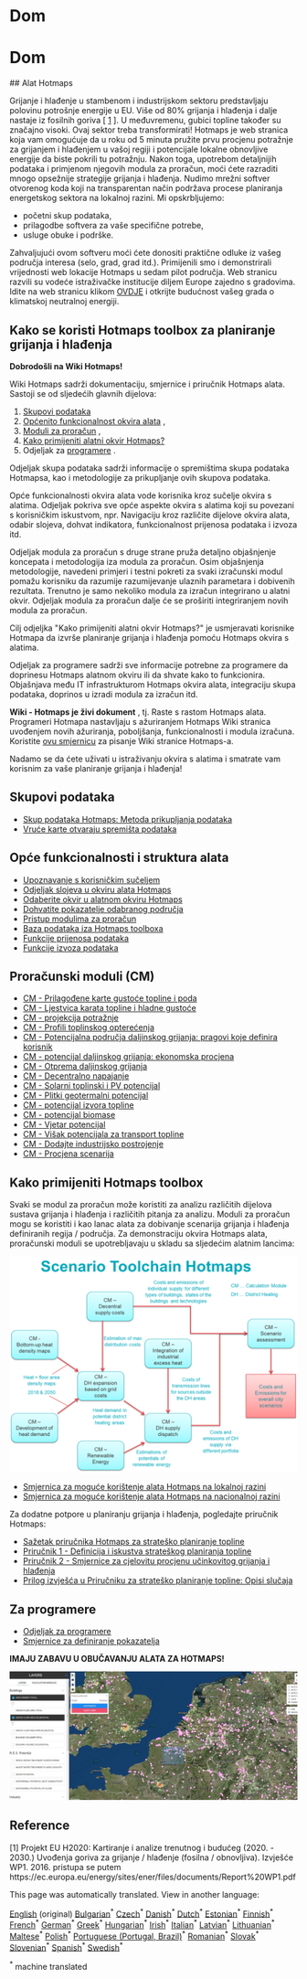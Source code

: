 <h1> <a class="anchor" id="home" href="#home"><i class="fa fa-link"></i></a> Dom </h1><h1> <a class="anchor" id="home" href="#home"><i class="fa fa-link"></i></a> Dom </h1> ## Alat Hotmaps <p> Grijanje i hlađenje u stambenom i industrijskom sektoru predstavljaju polovinu potrošnje energije u EU. Više od 80% grijanja i hlađenja i dalje nastaje iz fosilnih goriva [ <a href="#references">1</a> ]. U međuvremenu, gubici topline također su značajno visoki. Ovaj sektor treba transformirati! Hotmaps je web stranica koja vam omogućuje da u roku od 5 minuta pružite prvu procjenu potražnje za grijanjem i hlađenjem u vašoj regiji i potencijale lokalne obnovljive energije da biste pokrili tu potražnju. Nakon toga, upotrebom detaljnijih podataka i primjenom njegovih modula za proračun, moći ćete razraditi mnogo opsežnije strategije grijanja i hlađenja. Nudimo mrežni softver otvorenog koda koji na transparentan način podržava procese planiranja energetskog sektora na lokalnoj razini. Mi opskrbljujemo: </p><ul><li> početni skup podataka, </li><li> prilagodbe softvera za vaše specifične potrebe, </li><li> usluge obuke i podrške. </li></ul><p> Zahvaljujući ovom softveru moći ćete donositi praktične odluke iz vašeg područja interesa (selo, grad, grad itd.). Primijenili smo i demonstrirali vrijednosti web lokacije Hotmaps u sedam pilot područja. Web stranicu razvili su vodeće istraživačke institucije diljem Europe zajedno s gradovima. Idite na web stranicu klikom <a href="https://www.hotmaps.hevs.ch/map">OVDJE</a> i otkrijte budućnost vašeg grada o klimatskoj neutralnoj energiji. </p><h2> <a class="anchor" id="how-to-use-the-hotmaps-toolbox-for-heating-and-cooling-planning" href="#how-to-use-the-hotmaps-toolbox-for-heating-and-cooling-planning"><i class="fa fa-link"></i></a> Kako se koristi Hotmaps toolbox za planiranje grijanja i hlađenja </h2><p> <strong>Dobrodošli na Wiki Hotmaps!</strong> </p><p> Wiki Hotmaps sadrži dokumentaciju, smjernice i priručnik Hotmaps alata. Sastoji se od sljedećih glavnih dijelova: </p><ol><li> <a href="#data-sets">Skupovi podataka</a> </li><li> <a href="#general-tool-functionalities-and-structure">Općenito funkcionalnost okvira alata</a> , </li><li> <a href="#calculation-modules-cm">Moduli za proračun</a> , </li><li> <a href="#how-to-apply-hotmaps-toolbox">Kako primijeniti alatni okvir Hotmaps?</a> </li><li> Odjeljak za <a href="#for-developers">programere</a> . </li></ol><p> Odjeljak skupa podataka sadrži informacije o spremištima skupa podataka Hotmapsa, kao i metodologije za prikupljanje ovih skupova podataka. </p><p> Opće funkcionalnosti okvira alata vode korisnika kroz sučelje okvira s alatima. Odjeljak pokriva sve opće aspekte okvira s alatima koji su povezani s korisničkim iskustvom, npr. Navigaciju kroz različite dijelove okvira alata, odabir slojeva, dohvat indikatora, funkcionalnost prijenosa podataka i izvoza itd. </p><p> Odjeljak modula za proračun s druge strane pruža detaljno objašnjenje koncepata i metodologija iza modula za proračun. Osim objašnjenja metodologije, navedeni primjeri i testni pokreti za svaki izračunski modul pomažu korisniku da razumije razumijevanje ulaznih parametara i dobivenih rezultata. Trenutno je samo nekoliko modula za izračun integrirano u alatni okvir. Odjeljak modula za proračun dalje će se proširiti integriranjem novih modula za proračun. </p><p> Cilj odjeljka &quot;Kako primijeniti alatni okvir Hotmaps?&quot; je usmjeravati korisnike Hotmapa da izvrše planiranje grijanja i hlađenja pomoću Hotmaps okvira s alatima. </p><p> Odjeljak za programere sadrži sve informacije potrebne za programere da doprinesu Hotmaps alatnom okviru ili da shvate kako to funkcionira. Objašnjava među IT infrastrukturom Hotmaps okvira alata, integraciju skupa podataka, doprinos u izradi modula za izračun itd. </p><p> <strong>Wiki - Hotmaps je živi dokument</strong> , tj. Raste s rastom Hotmaps alata. Programeri Hotmapa nastavljaju s ažuriranjem Hotmaps Wiki stranica uvođenjem novih ažuriranja, poboljšanja, funkcionalnosti i modula izračuna. Koristite <a href="https://github.com/HotMaps/hotmaps_wiki/wiki/en-Guidelines-for-writing-a-Hotmaps-Wiki-page">ovu smjernicu</a> za pisanje Wiki stranice Hotmaps-a. </p><p> Nadamo se da ćete uživati u istraživanju okvira s alatima i smatrate vam korisnim za vaše planiranje grijanja i hlađenja! </p><h2> <a class="anchor" id="data-sets" href="#data-sets"><i class="fa fa-link"></i></a> Skupovi podataka </h2><ul><li> <a href="en-Hotmaps-data-set-method-of-data-collection">Skup podataka Hotmaps: Metoda prikupljanja podataka</a> </li><li> <a href="en-Hotmaps-open-data-repositories">Vruće karte otvaraju spremišta podataka</a> </li></ul><h2> <a class="anchor" id="general-tool-functionalities-and-structure" href="#general-tool-functionalities-and-structure"><i class="fa fa-link"></i></a> Opće funkcionalnosti i struktura alata </h2><ul><li> <a href="en-Introduction-to-user-interface">Upoznavanje s korisničkim sučeljem</a> </li><li> <a href="en-Layers-section-in-the-Hotmaps-toolbox">Odjeljak slojeva u okviru alata Hotmaps</a> </li><li> <a href="en-Select-a-region-in-the-Hotmaps-toolbox">Odaberite okvir u alatnom okviru Hotmaps</a> </li><li> <a href="en-Retrieve-indicators-of-a-selected-area">Dohvatite pokazatelje odabranog područja</a> </li><li> <a href="en-Access-to-calculation-modules">Pristup modulima za proračun</a> </li><li> <a href="en-Database-behind-the-Hotmaps-toolbox">Baza podataka iza Hotmaps toolboxa</a> </li><li> <a href="en-Data-upload-functionalities">Funkcije prijenosa podataka</a> </li><li> <a href="en-Data-export-functionalities">Funkcije izvoza podataka</a> </li></ul><h2> <a class="anchor" id="calculation-modules-cm" href="#calculation-modules-cm"><i class="fa fa-link"></i></a> Proračunski moduli (CM) </h2><ul><li> <a href="en-CM-Customized-heat-and-floor-area-density-maps">CM - Prilagođene karte gustoće topline i poda</a> </li><li> <a href="en-CM-Scale-heat-and-cool-density-maps">CM - Ljestvica karata topline i hladne gustoće</a> </li><li> <a href="en-CM-Demand-projection">CM - projekcija potražnje</a> </li><li> <a href="en-CM-Heat-load-profiles">CM - Profili toplinskog opterećenja</a> </li><li> <a href="en-CM-District-heating-potential-areas-user-defined-thresholds">CM - Potencijalna područja daljinskog grijanja: pragovi koje definira korisnik</a> </li><li> <a href="en-CM-District-heating-potential-economic-assessment">CM - potencijal daljinskog grijanja: ekonomska procjena</a> </li><li> <a href="en-CM-District-heating-supply-dispatch">CM - Otprema daljinskog grijanja</a> </li><li> <a href="en-CM-Decentral-heating-supply">CM - Decentralno napajanje</a> </li><li> <a href="en-CM-Solar-thermal-and-PV-potential">CM - Solarni toplinski i PV potencijal</a> </li><li> <a href="en-CM-Shallow-geothermal-potential">CM - Plitki geotermalni potencijal</a> </li><li> <a href="en-CM-Heat-source-potential">CM - potencijal izvora topline</a> </li><li> <a href="en-CM-Biomass-potential">CM - potencijal biomase</a> </li><li> <a href="en-CM-Wind-potential">CM - Vjetar potencijal</a> </li><li> <a href="en-CM-Excess-heat-transport-potential">CM - Višak potencijala za transport topline</a> </li><li> <a href="en-CM-add-industry-plant">CM - Dodajte industrijsko postrojenje</a> </li><li> <a href="en-CM-Scenario-assessment">CM - Procjena scenarija</a> </li></ul><h2> <a class="anchor" id="how-to-apply-hotmaps-toolbox" href="#how-to-apply-hotmaps-toolbox"><i class="fa fa-link"></i></a> Kako primijeniti Hotmaps toolbox </h2><p> Svaki se modul za proračun može koristiti za analizu različitih dijelova sustava grijanja i hlađenja i različitih pitanja za analizu. Moduli za proračun mogu se koristiti i kao lanac alata za dobivanje scenarija grijanja i hlađenja definiranih regija / područja. Za demonstraciju okvira Hotmaps alata, proračunski moduli se upotrebljavaju u skladu sa sljedećim alatnim lancima: </p><p><img alt="" src="https://github.com/HotMaps/hotmaps_wiki/blob/master/Images/Hotmaps_toolchain_2019-05-09.png"/></p><ul><li> <a href="en-GL-local">Smjernica za moguće korištenje alata Hotmaps na lokalnoj razini</a> </li><li> <a href="en-GL-national">Smjernica za moguće korištenje alata Hotmaps na nacionalnoj razini</a> </li></ul><p> Za dodatne potpore u planiranju grijanja i hlađenja, pogledajte priručnik Hotmaps: </p><ul><li> <a href="https://www.hotmaps-project.eu/wp-content/uploads/2019/04/Summary-Hotmaps-Handbook.pdf">Sažetak priručnika Hotmaps za strateško planiranje topline</a> </li><li> <a href="https://vbn.aau.dk/da/publications/definition-amp-experiences-of-strategic-heat-planning">Priručnik 1 - Definicija i iskustva strateškog planiranja topline</a> </li><li> <a href="https://vbn.aau.dk/da/publications/guidance-for-the-comprehensive-assessment-of-efficient-heating-an">Priručnik 2 - Smjernice za cjelovitu procjenu učinkovitog grijanja i hlađenja</a> </li><li> <a href="https://vbn.aau.dk/da/publications/appendix-report-to-the-hotmaps-handbook-for-strategic-heat-planni">Prilog izvješća u Priručniku za strateško planiranje topline: Opisi slučaja</a> </li></ul><h2> <a class="anchor" id="for-developers" href="#for-developers"><i class="fa fa-link"></i></a> Za programere </h2><ul><li> <a href="en-Developers">Odjeljak za programere</a> </li><li> <a href="en-Guidelines-for-defining-indicators">Smjernice za definiranje pokazatelja</a> </li></ul><p> <strong>IMAJU ZABAVU U OBUČAVANJU ALATA ZA HOTMAPS!</strong> </p><p><img alt="" src="https://github.com/HotMaps/hotmaps_wiki/blob/master/Images/Hotmaps_test.JPG"/></p><h2> <a class="anchor" id="references" href="#references"><i class="fa fa-link"></i></a> Reference </h2><p> [1] Projekt EU H2020: Kartiranje i analize trenutnog i budućeg (2020. - 2030.) Uvođenja goriva za grijanje / hlađenje (fosilna / obnovljiva). Izvješće WP1. 2016. pristupa se putem https://ec.europa.eu/energy/sites/ener/files/documents/Report%20WP1.pdf </p>
<!--- THIS IS A SUPER UNIQUE IDENTIFIER -->

This page was automatically translated. View in another language:

[English](../en/Home) (original) [Bulgarian](../bg/Home)<sup>\*</sup>  [Czech](../cs/Home)<sup>\*</sup> [Danish](../da/Home)<sup>\*</sup> [Dutch](../nl/Home)<sup>\*</sup> [Estonian](../et/Home)<sup>\*</sup> [Finnish](../fi/Home)<sup>\*</sup> [French](../fr/Home)<sup>\*</sup> [German](../de/Home)<sup>\*</sup> [Greek](../el/Home)<sup>\*</sup> [Hungarian](../hu/Home)<sup>\*</sup> [Irish](../ga/Home)<sup>\*</sup> [Italian](../it/Home)<sup>\*</sup> [Latvian](../lv/Home)<sup>\*</sup> [Lithuanian](../lt/Home)<sup>\*</sup> [Maltese](../mt/Home)<sup>\*</sup> [Polish](../pl/Home)<sup>\*</sup> [Portuguese (Portugal, Brazil)](../pt/Home)<sup>\*</sup> [Romanian](../ro/Home)<sup>\*</sup> [Slovak](../sk/Home)<sup>\*</sup> [Slovenian](../sl/Home)<sup>\*</sup> [Spanish](../es/Home)<sup>\*</sup> [Swedish](../sv/Home)<sup>\*</sup> 

<sup>\*</sup> machine translated

